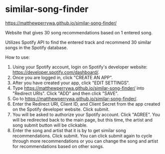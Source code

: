 # similar-song-finder
https://matthewperrywa.github.io/similar-song-finder/

Website that gives 30 song recommendations based on 1 entered song.

Utilizes Spotify API to find the entered track and recommend 30 similar songs in the Spotify database.

How to use:

1. Using your Spotify account, login on Spotify's developer website: https://developer.spotify.com/dashboard/.
2. Once you are logged in, click "CREATE AN APP".
3. After you have created your app, click "EDIT SETTINGS".
4. Type https://matthewperrywa.github.io/similar-song-finder/ into "Redirect URIs". Click "ADD" and then click "SAVE".
5. Go to https://matthewperrywa.github.io/similar-song-finder/.
6. Enter the Redirect URI, Client ID, and Client Secret from the app created on the Spotify developer website. Click submit.
7. You will be asked to authorize your Spotify account. Click "AGREE". You will be redirected back to the main page, but this time, the artist and song submit button will be clickable.
8. Enter the song and artist that it is by to get similar song recommendations. Click submit. You can click submit again to cycle through more recommendations or you can change the song and artist for recommendations based on other songs.
